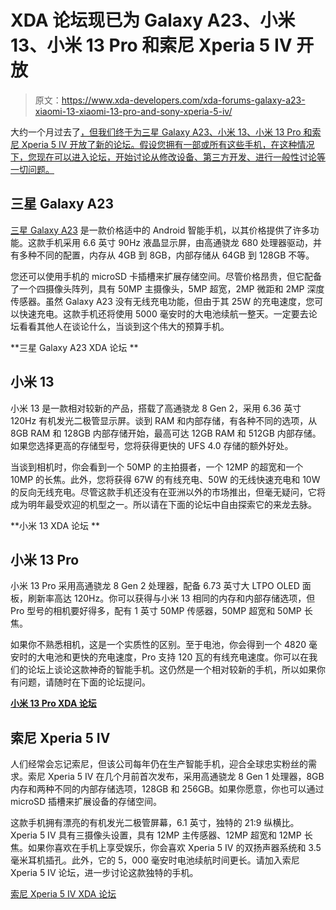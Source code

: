 # XDA 论坛现已为 Galaxy A23、小米 13、小米 13 Pro 和索尼 Xperia 5 IV 开放

> 原文：<https://www.xda-developers.com/xda-forums-galaxy-a23-xiaomi-13-xiaomi-13-pro-and-sony-xperia-5-iv/>

大约一个月过去了[，但我们终于为三星 Galaxy A23、小米 13、小米 13 Pro 和索尼 Xperia 5 IV 开放了新的论坛。假设您拥有一部或所有这些手机，在这种情况下，您现在可以进入论坛，开始讨论从修改设备、第三方开发、进行一般性讨论等一切问题。](https://www.xda-developers.com/xda-forums-galaxy-a73-galaxy-watch-5-xiaomi-11t-xiaomi-12t-pro/)

## 三星 Galaxy A23

[三星 Galaxy A23](https://www.xda-developers.com/samsung-galaxy-a23-5g-us-launch/) 是一款价格适中的 Android 智能手机，以其价格提供了许多功能。这款手机采用 6.6 英寸 90Hz 液晶显示屏，由高通骁龙 680 处理器驱动，并有多种不同的配置，内存从 4GB 到 8GB，内部存储从 64GB 到 128GB 不等。

您还可以使用手机的 microSD 卡插槽来扩展存储空间。尽管价格昂贵，但它配备了一个四摄像头阵列，具有 50MP 主摄像头，5MP 超宽，2MP 微距和 2MP 深度传感器。虽然 Galaxy A23 没有无线充电功能，但由于其 25W 的充电速度，您可以快速充电。这款手机还将使用 5000 毫安时的大电池续航一整天。一定要去论坛看看其他人在谈论什么，当谈到这个伟大的预算手机。

**三星 Galaxy A23 XDA 论坛 **

## 小米 13

小米 13 是一款相对较新的产品，搭载了高通骁龙 8 Gen 2，采用 6.36 英寸 120Hz 有机发光二极管显示屏。谈到 RAM 和内部存储，有各种不同的选项，从 8GB RAM 和 128GB 内部存储开始，最高可达 12GB RAM 和 512GB 内部存储。如果您选择更高的存储型号，您将获得更快的 UFS 4.0 存储的额外好处。

当谈到相机时，你会看到一个 50MP 的主拍摄者，一个 12MP 的超宽和一个 10MP 的长焦。此外，您将获得 67W 的有线充电、50W 的无线快速充电和 10W 的反向无线充电。尽管这款手机还没有在亚洲以外的市场推出，但毫无疑问，它将成为明年最受欢迎的机型之一。所以请在下面的论坛中自由探索它的来龙去脉。

**小米 13 XDA 论坛 **

## 小米 13 Pro

小米 13 Pro 采用高通骁龙 8 Gen 2 处理器，配备 6.73 英寸大 LTPO OLED 面板，刷新率高达 120Hz。你可以获得与小米 13 相同的内存和内部存储选项，但 Pro 型号的相机要好得多，配有 1 英寸 50MP 传感器，50MP 超宽和 50MP 长焦。

如果你不熟悉相机，这是一个实质性的区别。至于电池，你会得到一个 4820 毫安时的大电池和更快的充电速度，Pro 支持 120 瓦的有线充电速度。你可以在我们的论坛上谈论这款神奇的智能手机。这仍然是一个相对较新的手机，所以如果你有问题，请随时在下面的论坛提问。

[**小米 13 Pro XDA 论坛**](https://forum.xda-developers.com/f/xiaomi-13-pro.12683/)

## 索尼 Xperia 5 IV

人们经常会忘记索尼，但该公司每年仍在生产智能手机，迎合全球忠实粉丝的需求。索尼 Xperia 5 IV 在几个月前首次发布，采用高通骁龙 8 Gen 1 处理器，8GB 内存和两种不同的内部存储选项，128GB 和 256GB。如果你愿意，你也可以通过 microSD 插槽来扩展设备的存储空间。

这款手机拥有漂亮的有机发光二极管屏幕，6.1 英寸，独特的 21:9 纵横比。Xperia 5 IV 具有三摄像头设置，具有 12MP 主传感器、12MP 超宽和 12MP 长焦。如果你喜欢在手机上享受娱乐，你会喜欢 Xperia 5 IV 的双扬声器系统和 3.5 毫米耳机插孔。此外，它的 5，000 毫安时电池续航时间更长。请加入索尼 Xperia 5 IV 论坛，进一步讨论这款独特的手机。

[索尼 Xperia 5 IV XDA 论坛 ](https://forum.xda-developers.com/f/sony-xperia-5-iv.12677/)